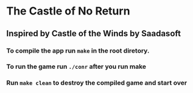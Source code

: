 # The Castle of No Return
## Inspired by Castle of the Winds by Saadasoft

### To compile the app run `make` in the root diretory. 
### To run the game run `./conr` after you run make

### Run `make clean` to destroy the compiled game and start over